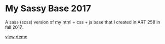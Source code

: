 # My Sassy Base 2017
A sass (scss) version of my html + css + js base that I created in ART 258 in fall 2017.

[view demo](https://johndoenma.github.io/my-sassy-base-2017/)
